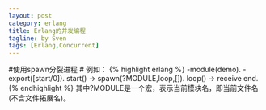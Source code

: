 ```yaml
---
layout: post
category: erlang
title: Erlang的并发编程
tagline: by Sven
tags: [Erlang,Concurrent]
---
```


#使用spawn分裂进程 #
例如：
{% highlight erlang %}
-module(demo).
-export([start/0]).
start() -> spawn(?MODULE,loop,[]).
loop() ->
	receive
	end.
{% endhighlight %}
其中?MODULE是一个宏，表示当前模块名，即当前文件名(不含文件拓展名)。

